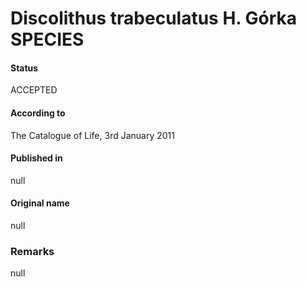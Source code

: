 Discolithus trabeculatus H. Górka SPECIES
=======

#### Status
ACCEPTED

#### According to
The Catalogue of Life, 3rd January 2011

#### Published in
null

#### Original name
null

### Remarks
null